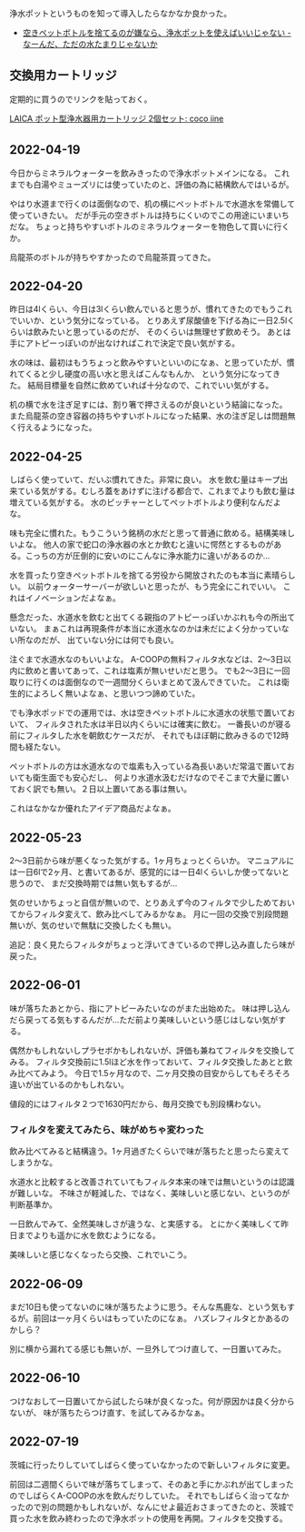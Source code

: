 浄水ポットというものを知って導入したらなかなか良かった。

- [空きペットボトルを捨てるのが嫌なら、浄水ポットを使えばいいじゃない - なーんだ、ただの水たまりじゃないか](https://karino2.github.io/2022/04/16/purify_pot.html)

## 交換用カートリッジ

定期的に買うのでリンクを貼っておく。

<a href="https://hb.afl.rakuten.co.jp/ichiba/29c655c8.9b334dec.29c655c9.fc7d3825/?pc=https%3A%2F%2Fitem.rakuten.co.jp%2Fcocoiine%2F10000155%2F&link_type=pict&ut=eyJwYWdlIjoiaXRlbSIsInR5cGUiOiJwaWN0Iiwic2l6ZSI6IjI0MHgyNDAiLCJuYW0iOjEsIm5hbXAiOiJyaWdodCIsImNvbSI6MSwiY29tcCI6ImRvd24iLCJwcmljZSI6MSwiYm9yIjoxLCJjb2wiOjEsImJidG4iOjEsInByb2QiOjAsImFtcCI6ZmFsc2V9" target="_blank" rel="nofollow sponsored noopener" style="word-wrap:break-word;"  >LAICA ポット型浄水器用カートリッジ 2個セット: coco iine<br>
<img src="https://hbb.afl.rakuten.co.jp/hgb/29c655c8.9b334dec.29c655c9.fc7d3825/?me_id=1377582&item_id=10000157&pc=https%3A%2F%2Fthumbnail.image.rakuten.co.jp%2F%400_gold%2Fcocoiine%2Fur22%2Fur22_lac4.jpg%3F_ex%3D240x240&s=240x240&t=pict" border="0" style="margin:2px" alt="" title=""></a>


## 2022-04-19

今日からミネラルウォーターを飲みきったので浄水ポットメインになる。
これまでも白湯やミューズリには使っていたのと、評価の為に結構飲んではいるが。

やはり水道まで行くのは面倒なので、机の横にペットボトルで水道水を常備して使っていきたい。
だが手元の空きボトルは持ちにくいのでこの用途にいまいちだな。
ちょっと持ちやすいボトルのミネラルウォーターを物色して買いに行くか。

烏龍茶のボトルが持ちやすかったので烏龍茶買ってきた。

## 2022-04-20

昨日は4lくらい、今日は3lくらい飲んでいると思うが、慣れてきたのでもうこれでいいか、という気分になっている。
とりあえず尿酸値を下げる為に一日2.5lくらいは飲みたいと思っているのだが、
そのくらいは無理せず飲めそう。
あとは手にアトピーっぽいのが出なければこれで決定で良い気がする。

水の味は、最初はもうちょっと飲みやすいといいのになぁ、と思っていたが、慣れてくると少し硬度の高い水と思えばこんなもんか、
という気分になってきた。
結局目標量を自然に飲めていれば十分なので、これでいい気がする。

机の横で水を注ぎ足すには、割り箸で押さえるのが良いという結論になった。
また烏龍茶の空き容器の持ちやすいボトルになった結果、水の注ぎ足しは問題無く行えるようになった。

## 2022-04-25

しばらく使っていて、だいぶ慣れてきた。非常に良い。
水を飲む量はキープ出来ている気がする。むしろ蓋をあけずに注げる都合で、これまでよりも飲む量は増えている気がする。
水のピッチャーとしてペットボトルより便利なんだよな。

味も完全に慣れた。もうこういう銘柄の水だと思って普通に飲める。結構美味しいよな。
他人の家で蛇口の浄水器の水とか飲むと違いに愕然とするものがある。こっちの方が圧倒的に安いのにこんなに浄水能力に違いがあるのか…

水を買ったり空きペットボトルを捨てる労役から開放されたのも本当に素晴らしい。
以前ウォーターサーバーが欲しいと思ったが、もう完全にこれでいい。
これはイノベーションだよなぁ。

懸念だった、水道水を飲むと出てくる親指のアトピーっぽいかぶれも今の所出ていない。
まぁこれは再現条件が本当に水道水なのかは未だによく分かっていない所なのだが、
出ていない分には何でも良い。

注ぐまで水道水なのもいいよな。
A-COOPの無料フィルタ水などは、2〜3日以内に飲めと書いてあって、これは塩素が無いせいだと思う。
でも2〜3日に一回取りに行くのは面倒なので一週間分くらいまとめて汲んできていた。
これは衛生的によろしく無いよなぁ、と思いつつ諦めていた。

でも浄水ポッドでの運用では、水は空きペットボトルに水道水の状態で置いておいて、
フィルタされた水は半日以内くらいには確実に飲む。
一番長いのが寝る前にフィルタした水を朝飲むケースだが、
それでもほぼ朝に飲みきるので12時間も経たない。

ペットボトルの方は水道水なので塩素も入っている為長いあいだ常温で置いておいても衛生面でも安心だし、
何より水道水汲むだけなのでそこまで大量に置いておく訳でも無い。２日以上置いてある事は無い。

これはなかなか優れたアイデア商品だよなぁ。

## 2022-05-23

2〜3日前から味が悪くなった気がする。1ヶ月ちょっとくらいか。
マニュアルには一日6lで2ヶ月、と書いてあるが、感覚的には一日4lくらいしか使ってないと思うので、
まだ交換時期では無い気もするが…

気のせいかちょっと自信が無いので、とりあえず今のフィルタで少しためておいてからフィルタ変えて、飲み比べしてみるかなぁ。
月に一回の交換で別段問題無いが、気のせいで無駄に交換したくも無い。

追記：良く見たらフィルタがちょっと浮いてきているので押し込み直したら味が戻った。

## 2022-06-01

味が落ちたあとから、指にアトピーみたいなのがまた出始めた。
味は押し込んだら戻ってる気もするんだが…ただ前より美味しいという感じはしない気がする。

偶然かもしれないしプラセボかもしれないが、評価も兼ねてフィルタを交換してみる。
フィルタ交換前に1.5lほど水を作っておいて、フィルタ交換したあとと飲み比べてみよう。
今日で1.5ヶ月なので、二ヶ月交換の目安からしてもそろそろ違いが出ているのかもしれない。

値段的にはフィルタ２つで1630円だから、毎月交換でも別段構わない。

### フィルタを変えてみたら、味がめちゃ変わった

飲み比べてみると結構違う。1ヶ月過ぎたくらいで味が落ちたと思ったら変えてしまうかな。

水道水と比較すると改善されていてもフィルタ本来の味では無いというのは認識が難しいな。
不味さが軽減した、ではなく、美味しいと感じない、というのが判断基準か。

一日飲んでみて、全然美味しさが違うな、と実感する。
とにかく美味しくて昨日までよりも遥かに水を飲むようになる。

美味しいと感じなくなったら交換、これでいこう。

## 2022-06-09

まだ10日も使ってないのに味が落ちたように思う。そんな馬鹿な、という気もするが。前回は一ヶ月くらいはもっていたのになぁ。
ハズレフィルタとかあるのかしら？

別に横から漏れてる感じも無いが、一旦外してつけ直して、一日置いてみた。

## 2022-06-10

つけなおして一日置いてから試したら味が良くなった。何が原因かは良く分からないが、
味が落ちたらつけ直す、を試してみるかなぁ。

## 2022-07-19

茨城に行ったりしていてしばらく使っていなかったので新しいフィルタに変更。

前回は二週間くらいで味が落ちてしまって、そのあと手にかぶれが出てしまったのでしばらくA-COOPの水を飲んだりしていた。
それでもしばらく治ってなかったので別の問題かもしれないが、なんにせよ最近おさまってきたのと、茨城で買った水を飲み終わったので浄水ポットの使用を再開。フィルタを交換する。